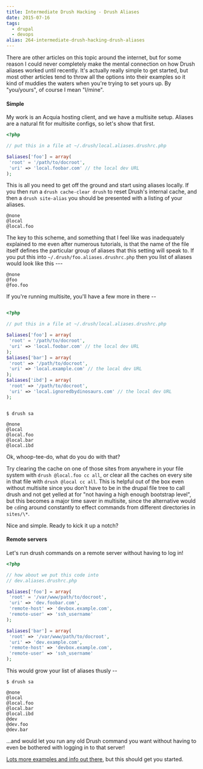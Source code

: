 ```yaml
---
title: Intermediate Drush Hacking - Drush Aliases
date: 2015-07-16
tags: 
  - drupal
  - devops
alias: 264-intermediate-drush-hacking-drush-aliases
---
```


There are other articles on this topic around the internet, but for some reason I could never completely make the mental connection on how Drush aliases worked until recently. It's actually really simple to get started, but most other articles tend to throw all the options into their examples so it kind of muddies the waters when you're trying to set yours up. By "you/yours", of course I mean "I/mine".

#### Simple

My work is an Acquia hosting client, and we have a multisite setup. Aliases are a natural fit for multisite configs, so let's show that first. 

~~~php
<?php

// put this in a file at ~/.drush/local.aliases.drushrc.php

$aliases['foo'] = array(
 'root' = '/path/to/docroot',
 'uri' => 'local.foobar.com' // the local dev URL
);
~~~

This is all you need to get off the ground and start using aliases locally. If you then run a `drush cache-clear drush` to reset Drush's internal cache, and then a `drush site-alias` you should be presented with a listing of your aliases.

~~~shell
@none
@local
@local.foo
~~~

The key to this scheme, and something that I feel like was inadequately explained to me even after numerous tutorials, is that the name of the file itself defines the particular group of aliases that this setting will speak to. If you put this into `~/.drush/foo.aliases.drushrc.php` then you list of aliases would look like this ---

~~~shell
@none
@foo
@foo.foo
~~~

If you're running multisite, you'll have a few more in there --

~~~php

<?php

// put this in a file at ~/.drush/local.aliases.drushrc.php

$aliases['foo'] = array(
 'root' = '/path/to/docroot',
 'uri' => 'local.foobar.com' // the local dev URL
);
$aliases['bar'] = array(
 'root' => '/path/to/docroot',
 'uri' => 'local.example.com' // the local dev URL
);
$aliases['ibd'] = array(
 'root' => '/path/to/docroot',
 'uri' => 'local.ignoredbydinosaurs.com' // the local dev URL
);

~~~

~~~shell

$ drush sa

@none
@local
@local.foo
@local.bar
@local.ibd

~~~

Ok, whoop-tee-do, what do you do with that? 

Try clearing the cache on one of those sites from anywhere in your file system with `drush @local.foo cc all`, or clear all the caches on every site in that file with `drush @local cc all`. This is helpful out of the box even without multisite since you don't have to be in the drupal file tree to call drush and not get yelled at for "not having a high enough bootstrap level", but this becomes a major time saver in multisite, since the alternative would be `cd`ing around constantly to effect commands from different directories in `sites/\*`.

Nice and simple. Ready to kick it up a notch?

#### Remote servers

Let's run drush commands on a remote server without having to log in!

~~~php
<?php

// how about we put this code into
// dev.aliases.drushrc.php

$aliases['foo'] = array(
 'root' = '/var/www/path/to/docroot',
 'uri' => 'dev.foobar.com',
 'remote-host' => 'devbox.example.com',
 'remote-user' => 'ssh_username'
);

$aliases['bar'] = array(
 'root' => '/var/www/path/to/docroot',
 'uri' => 'dev.example.com',
 'remote-host' => 'devbox.example.com',
 'remote-user' => 'ssh_username'
);
~~~

This would grow your list of aliases thusly --

~~~shell
$ drush sa

@none
@local
@local.foo
@local.bar
@local.ibd
@dev
@dev.foo
@dev.bar

~~~

...and would let you run any old Drush command you want without having to even be bothered with logging in to that server!

[Lots more examples and info out there](https://www.google.com/search?q=drush%20aliases&rct=j), but this should get you started.
